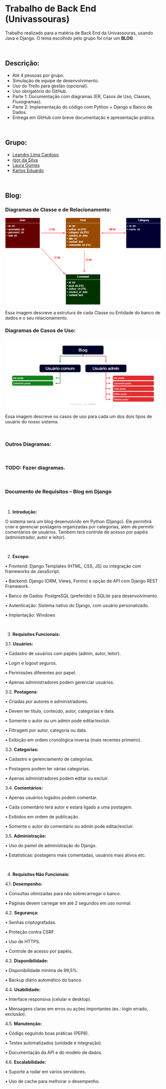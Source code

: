 # Trabalho de Back End (Univassouras)

Trabalho realizado para a matéria de Back End da Univassouras, usando Java e Django.
O tema escolhido pelo grupo foi criar um **BLOG**.

<br>

## Descrição:

* Até 4 pessoas por grupo.
* Simulação de equipe de desenvolvimento.
* Uso do Trello para gestão (opcional).
* Uso obrigatório do GitHub.
* Parte 1: Documentação com diagramas (ER, Casos de Uso, Classes, Fluxogramas).
* Parte 2: Implementação do código com Python + Django e Banco de Dados.
* Entrega em GitHub com breve documentação e apresentação prática.

<br>

## Grupo:

* [Leandro Lima Cardoso](https://github.com/Leandro-Cardoso)
* [Igor da Silva](https://github.com/igorcardiias)
* [Laura Gomes](https://github.com/Laurarpgk0)
* [Karlos Eduardo](https://github.com/Kadusquin)

<br>

## Blog:

### Diagramas de **Classe** e de **Relacionamento**:

<img src="ClasseRelacionamento.png" />

<br>

Essa imagem descreve a estrutura de cada Classe ou Entidade do banco de dados e o seu relacionamento.

### Diagramas de **Casos de Uso**:

<img src="CasosDeUso.png" />

<br>

Essa imagem descreve os casos de uso para cada um dos dois tipos de usuário do nosso sistema.

<br>

### Outros Diagramas:

<br>

### TODO: Fazer diagramas.

<br>

### Documento de Requisitos – Blog em Django

<br>

1. **Introdução:**

O sistema será um blog desenvolvido em Python
(Django).
Ele permitirá criar e gerenciar postagens organizadas
por categorias, além de permitir comentários de
usuários.
Também terá controle de acesso por papéis
(administrador, autor e leitor).

<br>

2. **Escopo:**

• Frontend: Django Templates (HTML, CSS,
JS) ou integração com frameworks de JavaScript.

• Backend: Django (ORM, Views, Forms) e
opção de API com Django REST Framework.

• Banco de Dados: PostgreSQL (preferido) e
SQLite para desenvolvimento.

• Autenticação: Sistema nativo do Django,
com usuário personalizado.

• Implantação: Windows

<br>

3. **Requisitos Funcionais:**

3.1. **Usuários:**

• Cadastro de usuários com papéis (admin,
autor, leitor).

• Login e logout seguros.

• Permissões diferentes por papel.

• Apenas administradores podem gerenciar
usuários.

3.2. **Postagens:**

• Criadas por autores e administradores.

• Devem ter título, conteúdo, autor, categorias
e data.

• Somente o autor ou um admin pode
editar/excluir.

• Filtragem por autor, categoria ou data.

• Exibição em ordem cronológica inversa
(mais recentes primeiro).

3.3. **Categorias:**

• Cadastro e gerenciamento de categorias.

• Postagens podem ter várias categorias.

• Apenas administradores podem editar ou
excluir.

3.4. **Comentários:**

• Apenas usuários logados podem comentar.

• Cada comentário terá autor e estará ligado a
uma postagem.

• Exibidos em ordem de publicação.

• Somente o autor do comentário ou admin
pode editar/excluir.

3.5. **Administração:**

• Uso do painel de administração do Django.

• Estatísticas: postagens mais comentadas,
usuários mais ativos etc.

<br>

4. **Requisitos Não Funcionais:**

4.1. **Desempenho:**

• Consultas otimizadas para não
sobrecarregar o banco.

• Páginas devem carregar em até 2 segundos
em uso normal.

4.2. **Segurança:**

• Senhas criptografadas.

• Proteção contra CSRF.

• Uso de HTTPS.

• Controle de acesso por papéis.

4.3. **Disponibilidade:**

• Disponibilidade mínima de 99,5%.

• Backup diário automático do banco.

4.4. **Usabilidade:**

• Interface responsiva (celular e desktop).

• Mensagens claras em erros ou ações
importantes (ex.: login errado, exclusão).

4.5. **Manutenção:**

• Código seguindo boas práticas (PEP8).

• Testes automatizados (unidade e
integração).

• Documentação da API e do modelo de
dados.

4.6. **Escalabilidade:**

• Suporte a rodar em vários servidores.

• Uso de cache para melhorar o desempenho.
